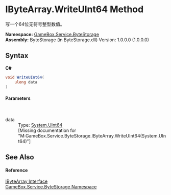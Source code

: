 # IByteArray.WriteUInt64 Method 
 

写一个64位无符号整型数值。

**Namespace:**&nbsp;<a href="cbcf8424-cd18-fbda-feb6-4e99463c65b9">GameBox.Service.ByteStorage</a><br />**Assembly:**&nbsp;ByteStorage (in ByteStorage.dll) Version: 1.0.0.0 (1.0.0.0)

## Syntax

**C#**<br />
``` C#
void WriteUInt64(
	ulong data
)
```


#### Parameters
&nbsp;<dl><dt>data</dt><dd>Type: <a href="http://msdn2.microsoft.com/zh-cn/library/06cf7918" target="_blank">System.UInt64</a><br />\[Missing <param name="data"/> documentation for "M:GameBox.Service.ByteStorage.IByteArray.WriteUInt64(System.UInt64)"\]</dd></dl>

## See Also


#### Reference
<a href="69eda9e7-73ef-a7c3-2002-dfb840101c61">IByteArray Interface</a><br /><a href="cbcf8424-cd18-fbda-feb6-4e99463c65b9">GameBox.Service.ByteStorage Namespace</a><br />